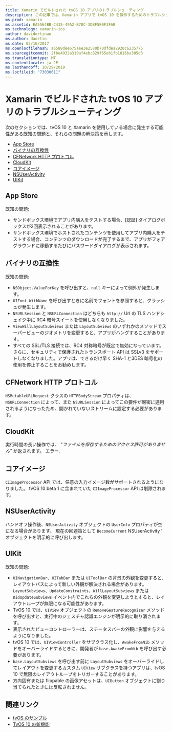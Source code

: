 ```yaml
---
title: Xamarin でビルドされた tvOS 10 アプリのトラブルシューティング
description: この記事では、Xamarin アプリで tvOS 10 を操作するためのトラブルシューティングのヒントをいくつか紹介します。 これは、App Store、バイナリの互換性、CFNetwork HttpProtocol、CloudKit、Core Image、NSUserActivity、および UIKit に関連する問題について説明しています。
ms.prod: xamarin
ms.assetid: EA5564BB-C415-49A2-B70C-3DBF5E0F3FAB
ms.technology: xamarin-ios
author: davidortinau
ms.author: daortin
ms.date: 03/16/2017
ms.openlocfilehash: a6588dee675aee3e2580b70dfdea2920c6235775
ms.sourcegitcommit: 2fbe4932a319af4ebc829f65eb1fb1816ba305d3
ms.translationtype: MT
ms.contentlocale: ja-JP
ms.lasthandoff: 10/29/2019
ms.locfileid: "73030611"
---
```

# <a name="troubleshooting-tvos-10-apps-built-with-xamarin"></a>Xamarin でビルドされた tvOS 10 アプリのトラブルシューティング

次のセクションでは、tvOS 10 と Xamarin を使用している場合に発生する可能性がある既知の問題と、それらの問題の解決策を示します。

- [App Store](#App-Store)
- [バイナリの互換性](#Binary-Compatibility)
- [CFNetwork HTTP プロトコル](#CFNetwork-HTTP-Protocol)
- [CloudKit](#CloudKit)
- [コアイメージ](#CoreImage)
- [NSUserActivity](#NSUserActivity)
- [UIKit](#UIKit)

<a name="App-Store" />

## <a name="app-store"></a>App Store

既知の問題:

- サンドボックス環境でアプリ内購入をテストする場合、[認証] ダイアログボックスが2回表示されることがあります。
- サンドボックス環境でホストされたコンテンツを使用してアプリ内購入をテストする場合、コンテンツのダウンロードが完了するまで、アプリがフォアグラウンドに移動するたびにパスワードダイアログが表示されます。

<a name="Binary-Compatibility" />

## <a name="binary-compatibility"></a>バイナリの互換性

既知の問題:

- `NSObject.ValueForKey` を呼び出すと、`null` キーによって例外が発生します。
- `UIFont.WithName` を呼び出すときに名前でフォントを参照すると、クラッシュが発生します。
- `NSURLSession` と `NSURLConnection` はどちらも `http://` Url の TLS ハンドシェイク中に RC4 暗号スイートを使用しなくなりました。
- `ViewWillLayoutSubviews` または `LayoutSubviews` のいずれかのメソッドでスーパービューのジオメトリを変更すると、アプリがハングすることがあります。
- すべての SSL/TLS 接続では、RC4 対称暗号が既定で無効になっています。 さらに、セキュリティで保護されたトランスポート API は SSLv3 をサポートしなくなりました。アプリは、できるだけ早く SHA-1 と3DES 暗号化の使用を停止することをお勧めします。

<a name="CFNetwork-HTTP-Protocol" />

## <a name="cfnetwork-http-protocol"></a>CFNetwork HTTP プロトコル

`NSMutableURLRequest` クラスの `HTTPBodyStream` プロパティは、`NSURLConnection` によって、また `NSURLSession` によってこの要件が厳密に適用されるようになったため、開かれていないストリームに設定する必要があります。

<a name="CloudKit" />

## <a name="cloudkit"></a>CloudKit

実行時間の長い操作では、 _"ファイルを保存するためのアクセス許可がありません"_ が返されます。 エラー.

<a name="CoreImage" />

## <a name="core-image"></a>コアイメージ

`CIImageProcessor` API では、任意の入力イメージ数がサポートされるようになりました。 tvOS 10 beta 1 に含まれていた `CIImageProcessor` API は削除されます。

<a name="NSUserActivity" />

## <a name="nsuseractivity"></a>NSUserActivity

ハンドオフ操作後、`NSUserActivity` オブジェクトの `UserInfo` プロパティが空になる場合があります。 現在の回避策として `BecomeCurrent` NSUserActivity ' オブジェクトを明示的に呼び出します。

<a name="UIKit" />

## <a name="uikit"></a>UIKit

既知の問題:

- `UINavigationBar`、`UITabBar` または `UIToolBar` の背景の外観を変更すると、レイアウトパスによって新しい外観が解決される場合があります。 `LayoutSubviews`、`UpdateConstraints`、`WillLayoutSubviews` または `DidUpdateSubviews` イベント内でこれらの外観を変更しようとすると、レイアウトループが無限になる可能性があります。
- TvOS 10 では、`UIView` オブジェクトの `RemoveGestureRecognizer` メソッドを呼び出すと、実行中のジェスチャ認識エンジンが明示的に取り消されます。
- 表示されたビューコントローラーは、ステータスバーの外観に影響を与えるようになりました。
- tvOS 10 では、`UIViewController` をサブクラス化し、`AwakeFromNib` メソッドをオーバーライドするときに、開発者が `base.AwakeFromNib` を呼び出す必要があります。
- `base.LayoutSubviews` を呼び出す前に `LayoutSubviews` をオーバーライドしてレイアウトを変更するカスタム `UIView` サブクラスを持つアプリは、tvOS 10 で無限のレイアウトループをトリガーすることがあります。
- 方向固有または flippable の画像アセットは、`UIButton` オブジェクトに割り当てられたときには反転されません。

## <a name="related-links"></a>関連リンク

- [tvOS のサンプル](https://docs.microsoft.com/samples/browse/?products=xamarin&term=Xamarin.iOS+tvOS)
- [TvOS 10 の新機能](https://developer.apple.com/library/prerelease/content/releasenotes/General/WhatsNewinTVOS/Articles/tvOS10.html#//apple_ref/doc/uid/TP40017259-SW1)
